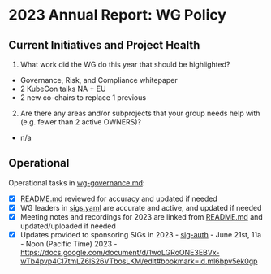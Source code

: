 # 2023 Annual Report: WG Policy

## Current Initiatives and Project Health


1. What work did the WG do this year that should be highlighted?

  - Governance, Risk, and Compliance whitepaper
  - 2 KubeCon talks NA + EU
  - 2 new co-chairs to replace 1 previous

2. Are there any areas and/or subprojects that your group needs help with (e.g. fewer than 2 active OWNERS)?
  - n/a

## Operational

Operational tasks in [wg-governance.md]:

- [x] [README.md] reviewed for accuracy and updated if needed
- [x] WG leaders in [sigs.yaml] are accurate and active, and updated if needed
- [x] Meeting notes and recordings for 2023 are linked from [README.md] and updated/uploaded if needed
- [x] Updates provided to sponsoring SIGs in 2023
      - [sig-auth](https://git.k8s.io/community/sig-auth/)
        - June 21st, 11a - Noon (Pacific Time) 2023
          - https://docs.google.com/document/d/1woLGRoONE3EBVx-wTb4pvp4CI7tmLZ6lS26VTbosLKM/edit#bookmark=id.ml6bpv5ek0gp

[wg-governance.md]: https://git.k8s.io/community/committee-steering/governance/wg-governance.md
[README.md]: https://git.k8s.io/community/wg-policy/README.md
[sigs.yaml]: https://git.k8s.io/community/sigs.yaml
